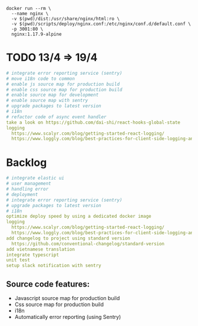 ```shell
docker run --rm \
  --name nginx \
  -v $(pwd)/dist:/usr/share/nginx/html:ro \
  -v $(pwd)/scripts/deploy/nginx.conf:/etc/nginx/conf.d/default.conf \
  -p 3001:80 \
  nginx:1.17.9-alpine
```


# TODO 13/4 => 19/4
```yml
# integrate error reporting service (sentry)
# move i18n code to common
# enable js source map for production build
# enable css source map for production build
# enable source map for development
# enable source map with sentry
# upgrade packages to latest version
# i18n
# refactor code of async event handler
take a look on https://github.com/dai-shi/react-hooks-global-state
logging
  https://www.scalyr.com/blog/getting-started-react-logging/
  https://www.loggly.com/blog/best-practices-for-client-side-logging-and-error-handling-in-react/
```


# Backlog
```yml
# integrate elastic ui
# user management
# handling error
# deployment
# integrate error reporting service (sentry)
# upgrade packages to latest version
# i18n
optimize deploy speed by using a dedicated docker image
logging
  https://www.scalyr.com/blog/getting-started-react-logging/
  https://www.loggly.com/blog/best-practices-for-client-side-logging-and-error-handling-in-react/
add changelog to project using standard version
  https://github.com/conventional-changelog/standard-version
add vietnamese translation
integrate typescript
unit test
setup slack notification with sentry
```


## Source code features:

- Javascript source map for production build
- Css source map for production build
- i18n
- Automatically error reporting (using Sentry)
